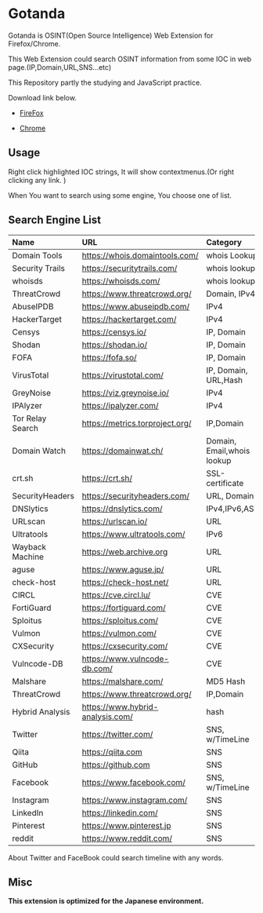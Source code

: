 # Gotanda 

Gotanda is OSINT(Open Source Intelligence) Web Extension for Firefox/Chrome.

This Web Extension could search OSINT information from some IOC in web page.(IP,Domain,URL,SNS...etc)

This Repository partly the studying and JavaScript practice.

Download link below.

- [FireFox](https://addons.mozilla.org/ja/firefox/addon/gotanda/)

- [Chrome](https://chrome.google.com/webstore/detail/gotanda/jbmdcdfnnpenkgliplbglfpninigbiml)

## Usage

Right click highlighted IOC strings, It will show contextmenus.(Or right clicking any link. )

When You want to search using some engine, You choose one of list.

## Search Engine List

|Name|URL|Category|
|:---|:--|:-------|
|Domain Tools|https://whois.domaintools.com/|whois Lookup|
|Security Trails|https://securitytrails.com/|whois lookup|
|whoisds|https://whoisds.com/|whois lookup|
|ThreatCrowd|https://www.threatcrowd.org/|Domain, IPv4|
|AbuseIPDB|https://www.abuseipdb.com/|IPv4|
|HackerTarget|https://hackertarget.com/|IPv4|
|Censys|https://censys.io/|IP, Domain|
|Shodan|https://shodan.io/|IP, Domain|
|FOFA|https://fofa.so/|IP, Domain|
|VirusTotal|https://virustotal.com/|IP, Domain, URL,Hash|
|GreyNoise|https://viz.greynoise.io/|IPv4|
|IPAlyzer|https://ipalyzer.com/|IPv4|
|Tor Relay Search|https://metrics.torproject.org/|IP,Domain|
|Domain Watch|https://domainwat.ch/|Domain, Email,whois lookup|
|crt.sh|https://crt.sh/|SSL-certificate|
|SecurityHeaders|https://securityheaders.com/|URL, Domain|
|DNSlytics|https://dnslytics.com/|IPv4,IPv6,ASN|
|URLscan|https://urlscan.io/|URL|
|Ultratools|https://www.ultratools.com/|IPv6|
|Wayback Machine|https://web.archive.org|URL|
|aguse|https://www.aguse.jp/|URL|
|check-host|https://check-host.net/|URL|
|CIRCL|https://cve.circl.lu/|CVE|
|FortiGuard|https://fortiguard.com/|CVE|
|Sploitus|https://sploitus.com/|CVE|
|Vulmon|https://vulmon.com/|CVE|
|CXSecurity|https://cxsecurity.com/|CVE|
|Vulncode-DB|https://www.vulncode-db.com/|CVE|
|Malshare|https://malshare.com/|MD5 Hash|
|ThreatCrowd|https://www.threatcrowd.org/|IP,Domain|
|Hybrid Analysis|https://www.hybrid-analysis.com/|hash|
|Twitter|https://twitter.com/|SNS, w/TimeLine|
|Qiita|https://qiita.com|SNS|
|GitHub|https://github.com|SNS|
|Facebook|https://www.facebook.com/|SNS, w/TimeLine|
|Instagram|https://www.instagram.com/|SNS|
|LinkedIn|https://linkedin.com/|SNS|
|Pinterest|https://www.pinterest.jp|SNS|
|reddit|https://www.reddit.com/|SNS|

About Twitter and FaceBook could search timeline with any words.


## Misc

**This extension is optimized for the Japanese environment.**


